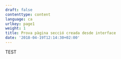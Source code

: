 ```yaml
---
draft: false
contenttype: content
language: ca
urlkey: page1
weight: 1
title: Prova pàgina secció creada desde interface
date: '2018-04-19T12:14:30+02:00'
---
```

TEST
